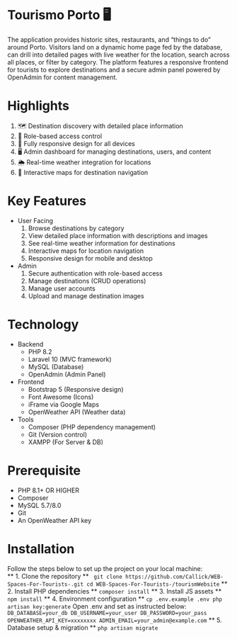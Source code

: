 # Tourismo Porto 🖥️
The application provides historic sites, restaurants, and “things to do” around Porto. Visitors land on a dynamic home page fed by the database, can drill into detailed pages with live weather for the location, search across all places, or filter by category. The platform features a responsive frontend for tourists to explore destinations and a secure admin panel powered by OpenAdmin for content management.

# Highlights
  1. 🗺️ Destination discovery with detailed place information <br>
  2. 🔐 Role-based access control <br>
  3. 📱 Fully responsive design for all devices <br>
  4. 🖥️ Admin dashboard for managing destinations, users, and content <br>
  5. 🌦️ Real-time weather integration for locations <br>
  6. 🧭 Interactive maps for destination navigation

# Key Features
  - User Facing <br>
      1. Browse destinations by category <br>
      2. View detailed place information with descriptions and images <br>
      3. See real-time weather information for destinations <br>
      4. Interactive maps for location navigation <br>
      5. Responsive design for mobile and desktop <br>
  - Admin <br>
      1. Secure authentication with role-based access <br>
      2. Manage destinations (CRUD operations) <br>
      3. Manage user accounts <br>
      4. Upload and manage destination images <br>

# Technology
  - Backend
      - PHP 8.2
      - Laravel 10 (MVC framework)
      - MySQL (Database)
      - OpenAdmin (Admin Panel)
  - Frontend
      - Bootstrap 5 (Responsive design)
      - Font Awesome (Icons)
      - iFrame via Google Maps
      - OpenWeather API (Weather data)
  - Tools
      - Composer (PHP dependency management)
      - Git (Version control)
      - XAMPP (For Server & DB)

# Prerequisite
  - PHP 8.1+ OR HIGHER
  - Composer
  - MySQL 5.7/8.0
  - Git
  - An OpenWeather API key

# Installation
  Follow the steps below to set up the project on your local machine: <br>
  ** 1. Clone the repository **
      ``` 
      git clone https://github.com/Callick/WEB-Spaces-For-Tourists-.git
      cd WEB-Spaces-For-Tourists-/tourismWebsite
      ```
    ** 2. Install PHP dependencies **
      ```
      composer install
      ```
    ** 3. Install JS assets **
    ```
    npm install
    ```
    ** 4. Environment configuration **
    ```
    cp .env.example .env
    php artisan key:generate
    ```
    Open .env and set as instructed below:
    ```
    DB_DATABASE=your_db
    DB_USERNAME=your_user
    DB_PASSWORD=your_pass
    OPENWEATHER_API_KEY=xxxxxxxx
    ADMIN_EMAIL=your_admin@example.com
    ```
    ** 5. Database setup & migration **
    ```
    php artisan migrate
    ```
    
